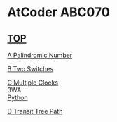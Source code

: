 # AtCoder ABC070  

## [TOP](https://atcoder.jp/contests/abc070)  

[A Palindromic Number](https://atcoder.jp/contests/abc070/tasks/abc070_a)   
[](https://atcoder.jp/contests/abc070/submissions/)  

[B Two Switches](https://atcoder.jp/contests/abc070/tasks/abc070_b)   
[](https://atcoder.jp/contests/abc070/submissions/)  

[C Multiple Clocks](https://atcoder.jp/contests/abc070/tasks/abc070_c)   
3WA  
[Python](https://atcoder.jp/contests/abc070/submissions/15542473)  

[D Transit Tree Path](https://atcoder.jp/contests/abc070/tasks/abc070_d)   
[](https://atcoder.jp/contests/abc070/submissions/)  

